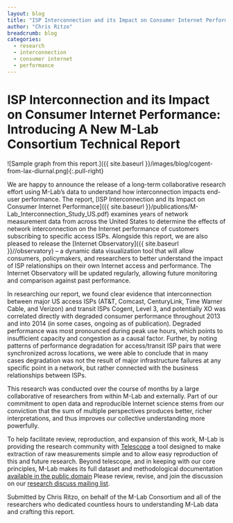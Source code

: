 ```yaml
---
layout: blog
title: "ISP Interconnection and its Impact on Consumer Internet Performance: Introducing A New M-Lab Consortium Technical Report"
author: "Chris Ritzo"
breadcrumb: blog
categories: 
  - research
  - interconnection
  - consumer internet
  - performance 
---
```


# ISP Interconnection and its Impact on Consumer Internet Performance: Introducing A New M-Lab Consortium Technical Report

![Sample graph from this report.]({{ site.baseurl }}/images/blog/cogent-from-lax-diurnal.png){:.pull-right}

We are happy to announce the release of a long-term collaborative research effort using M-Lab’s data to understand how interconnection impacts end-user performance. The report, [ISP Interconnection and its Impact on Consumer Internet Performance]({{ site.baseurl }}/publications/M-Lab_Interconnection_Study_US.pdf) examines years of network measurement data from across the United States to determine the effects of network interconnection on the Internet performance of customers subscribing to specific access ISPs. Alongside this report, we are also pleased to release the [Internet Observatory]({{ site.baseurl }}//observatory) – a dynamic data visualization tool that will allow consumers, policymakers, and researchers to better understand the impact of ISP relationships on their own Internet access and performance. The Internet Observatory will be updated regularly, allowing future monitoring and comparison against past performance.

<!--more-->

In researching our report, we found clear evidence that interconnection between major US access ISPs (AT&T, Comcast, CenturyLink, Time Warner Cable, and Verizon) and transit ISPs Cogent, Level 3, and potentially XO was correlated directly with degraded consumer performance throughout 2013 and into 2014 (in some cases, ongoing as of publication). Degraded performance was most pronounced during peak use hours, which points to insufficient capacity and congestion as a causal factor. Further, by noting patterns of performance degradation for access/transit ISP pairs that were synchronized across locations, we were able to conclude that in many cases degradation was not the result of major infrastructure failures at any specific point in a network, but rather connected with the business relationships between ISPs.

This research was conducted over the course of months by a large collaborative of researchers from within M-Lab and externally. Part of our commitment to open data and reproducible Internet science stems from our conviction that the sum of multiple perspectives produces better, richer interpretations, and thus improves our collective understanding more powerfully.

To help facilitate review, reproduction, and expansion of this work, M-Lab is providing the research community with [Telescope](https://github.com/m-lab-tools/telescope) a tool designed to make extraction of raw measurements simple and to allow easy reproduction of this and future research. Beyond telescope, and in keeping with our core principles, M-Lab makes its full dataset and methodological documentation [available in the public domain](https://console.developers.google.com/storage/m-lab/interconnection-study-2014/) Please review, revise, and join the discussion on our [research discuss mailing list](https://groups.google.com/a/measurementlab.net/forum/?fromgroups#!forum/discuss).

Submitted by Chris Ritzo, on behalf of the M-Lab Consortium and all of the researchers who dedicated countless hours to understanding M-Lab data and crafting this report.
